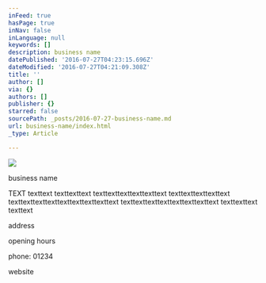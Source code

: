 ```yaml
---
inFeed: true
hasPage: true
inNav: false
inLanguage: null
keywords: []
description: business name
datePublished: '2016-07-27T04:23:15.696Z'
dateModified: '2016-07-27T04:21:09.308Z'
title: ''
author: []
via: {}
authors: []
publisher: {}
starred: false
sourcePath: _posts/2016-07-27-business-name.md
url: business-name/index.html
_type: Article

---
```

![](https://the-grid-user-content.s3-us-west-2.amazonaws.com/d291671e-6058-4c4f-a248-5825f649705d.png)

business name

TEXT texttext texttexttext texttexttexttexttexttext texttexttexttexttext texttexttexttexttexttexttexttexttext texttexttexttexttexttexttexttext texttexttext texttext

address

opening hours

phone: 01234

website